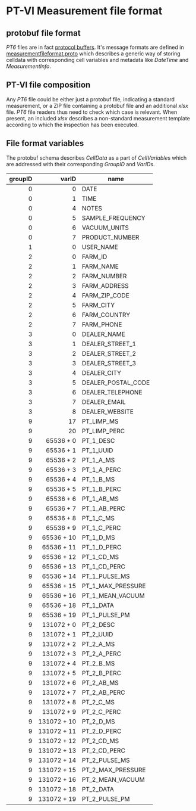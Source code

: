 # PT-VI Measurement file format

## protobuf file format

*PT6* files are in fact [protocol buffers](https://developers.google.com/protocol-buffers/). It's message formats are defined in [measurementfileformat.proto](measurementfileformat.proto) which describes a generic way of storing celldata with corresponding cell variables and metadata like *DateTime* and *MeasurementInfo*.

## PT-VI file composition

Any *PT6* file could be either just a protobuf file, indicating a standard measurement, or a ZIP file containing a protobuf file and an additional *xlsx* file. *PT6* file readers thus need to check which case is relevant. When present, an included *xlsx* describes a non-standard measurement template according to which the inspection has been executed.

## File format variables

The protobuf schema describes *CellData* as a part of *CellVariable*s which are addressed with their corresponding *GroupID* and *VarID*s.

| groupID |	varID  |  name
| ------: | -----: | -------|
| 0	|	0			|	DATE
| 0	|	1			|	TIME
| 0	|	4			|	NOTES
| 0	|	5			|	SAMPLE_FREQUENCY
| 0	|	6			|	VACUUM_UNITS
| 0	|	7			|	PRODUCT_NUMBER
| 1	|	0			|	USER_NAME
| 2	|	0			|	FARM_ID
| 2	|	1			|	FARM_NAME
| 2	|	2			|	FARM_NUMBER
| 2	|	3			|	FARM_ADDRESS
| 2	|	4			|	FARM_ZIP_CODE
| 2	|	5			|	FARM_CITY
| 2	|	6			|	FARM_COUNTRY
| 2	|	7			|	FARM_PHONE
| 3	|	0			|	DEALER_NAME
| 3	|	1			|	DEALER_STREET_1
| 3	|	2			|	DEALER_STREET_2
| 3	|	3			|	DEALER_STREET_3
| 3	|	4			|	DEALER_CITY
| 3	|	5			|	DEALER_POSTAL_CODE
| 3	|	6			|	DEALER_TELEPHONE
| 3	|	7			|	DEALER_EMAIL
| 3	|	8			|	DEALER_WEBSITE
| 9	|	17		    |   PT_LIMP_MS
| 9	|	20		    |   PT_LIMP_PERC
| 9	|	65536 + 0   |   PT_1_DESC
| 9	|	65536 + 1   |   PT_1_UUID
| 9	|	65536 + 2   |   PT_1_A_MS
| 9	|	65536 + 3   |	PT_1_A_PERC
| 9	|	65536 + 4   |	PT_1_B_MS
| 9	|	65536 + 5   |	PT_1_B_PERC
| 9	|	65536 + 6   |	PT_1_AB_MS
| 9	|	65536 + 7   |	PT_1_AB_PERC
| 9	|	65536 + 8   |	PT_1_C_MS
| 9	|	65536 + 9   |	PT_1_C_PERC
| 9	|	65536 + 10	|	PT_1_D_MS
| 9	|	65536 + 11	|	PT_1_D_PERC
| 9	|	65536 + 12	|	PT_1_CD_MS
| 9	|	65536 + 13	|	PT_1_CD_PERC
| 9	|	65536 + 14	|	PT_1_PULSE_MS
| 9	|	65536 + 15	|	PT_1_MAX_PRESSURE
| 9	|	65536 + 16	|	PT_1_MEAN_VACUUM
| 9	|	65536 + 18	|	PT_1_DATA
| 9	|	65536 + 19	|	PT_1_PULSE_PM
| 9	|	131072 + 0	|	PT_2_DESC
| 9	|	131072 + 1	|	PT_2_UUID
| 9	|	131072 + 2	|	PT_2_A_MS
| 9	|	131072 + 3	|	PT_2_A_PERC
| 9	|	131072 + 4	|	PT_2_B_MS
| 9	|	131072 + 5	|	PT_2_B_PERC
| 9	|	131072 + 6	|	PT_2_AB_MS
| 9	|	131072 + 7	|	PT_2_AB_PERC
| 9	|	131072 + 8	|	PT_2_C_MS
| 9	|	131072 + 9	|	PT_2_C_PERC
| 9	|	131072 + 10 |	PT_2_D_MS
| 9	|	131072 + 11 |	PT_2_D_PERC
| 9	|	131072 + 12 |	PT_2_CD_MS
| 9	|	131072 + 13 |	PT_2_CD_PERC
| 9	|	131072 + 14 |	PT_2_PULSE_MS
| 9	|	131072 + 15 |	PT_2_MAX_PRESSURE
| 9	|	131072 + 16 |	PT_2_MEAN_VACUUM
| 9	|	131072 + 18 |	PT_2_DATA
| 9	|	131072 + 19 |	PT_2_PULSE_PM
